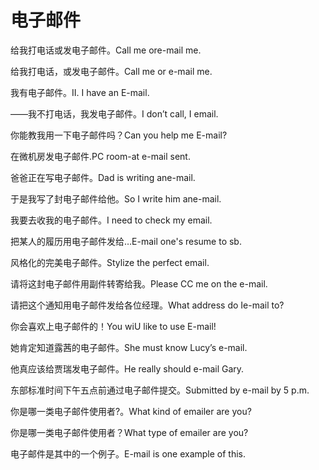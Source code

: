 # 电子邮件

<p><span class="chinese">给我打电话或发电子邮件。</span><span class="english">Call me ore-mail me.</span></p>

<p><span class="chinese">给我打电话，或发电子邮件。</span><span class="english">Call me or e-mail me.</span></p>

<p><span class="chinese">我有电子邮件。</span><span class="english">II. I have an E-mail.</span></p>

<p><span class="chinese">——我不打电话，我发电子邮件。</span><span class="english">I don’t call, I email.</span></p>

<p><span class="chinese">你能教我用一下电子邮件吗？</span><span class="english">Can you help me E-mail?</span></p>

<p><span class="chinese">在微机房发电子邮件.</span><span class="english">PC room-at e-mail sent.</span></p>

<p><span class="chinese">爸爸正在写电子邮件。</span><span class="english">Dad is writing ane-mail.</span></p>

<p><span class="chinese">于是我写了封电子邮件给他。</span><span class="english">So I write him ane-mail.</span></p>

<p><span class="chinese">我要去收我的电子邮件。</span><span class="english">I need to check my email.</span></p>

<p><span class="chinese">把某人的履历用电子邮件发给…</span><span class="english">E-mail one's resume to sb.</span></p>

<p><span class="chinese">风格化的完美电子邮件。</span><span class="english">Stylize the perfect email.</span></p>

<p><span class="chinese">请将这封电子邮件用副件转寄给我。</span><span class="english">Please CC me on the e-mail.</span></p>

<p><span class="chinese">请把这个通知用电子邮件发给各位经理。</span><span class="english">What address do Ie-mail to?</span></p>

<p><span class="chinese">你会喜欢上电子邮件的！</span><span class="english">You wiU like to use E-mail!</span></p>

<p><span class="chinese">她肯定知道露茜的电子邮件。</span><span class="english">She must know Lucy’s e-mail.</span></p>

<p><span class="chinese">他真应该给贾瑞发电子邮件。</span><span class="english">He really should e-mail Gary.</span></p>

<p><span class="chinese">东部标准时间下午五点前通过电子邮件提交。</span><span class="english">Submitted by e-mail by 5 p.m.</span></p>

<p><span class="chinese">你是哪一类电子邮件使用者?。</span><span class="english">What kind of emailer are you?</span></p>

<p><span class="chinese">你是哪一类电子邮件使用者？</span><span class="english">What type of emailer are you?</span></p>

<p><span class="chinese">电子邮件是其中的一个例子。</span><span class="english">E-mail is one example of this.</span></p>

